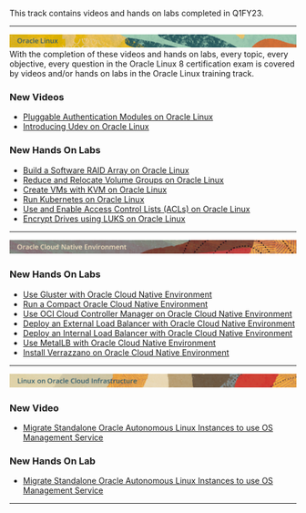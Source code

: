 

This track contains videos and hands on labs completed in Q1FY23.

---

![](../common/images/OL-banner-v2a.png)
With the completion of these videos and hands on labs, every topic, every objective, every question in the Oracle Linux 8 certification exam is covered by videos and/or hands on labs in the Oracle Linux training track.

### New Videos

- [Pluggable Authentication Modules on Oracle Linux](https://youtu.be/KRGC2lElVC8)
- [Introducing Udev on Oracle Linux](https://youtu.be/y3q8HAMTPDc)

### New Hands On Labs

- [Build a Software RAID Array on Oracle Linux](https://luna.oracle.com/lab/2c5aab94-cacb-4978-b0c9-aca5c953f6e4)
- [Reduce and Relocate Volume Groups on Oracle Linux](https://luna.oracle.com/lab/ee495d1a-4e00-4d77-9719-2f27591d1ecd)
- [Create VMs with KVM on Oracle Linux](https://luna.oracle.com/lab/1671b073-895c-4800-bd60-cfe1f445074c)
- [Run Kubernetes on Oracle Linux](https://luna.oracle.com/lab/01e69515-8cda-4d6e-89af-849f324c4b7f)
- [Use and Enable Access Control Lists (ACLs) on Oracle Linux](https://luna.oracle.com/lab/7a272852-6042-47e3-b25f-eb681c733e66)
- [Encrypt Drives using LUKS on Oracle Linux](https://luna.oracle.com/lab/9c62956d-153b-4e93-84b0-0b2759f7e4bb)

---

![](../common/images/OCNE-banner-v2.png)

### New Hands On Labs

- [Use Gluster with Oracle Cloud Native Environment](https://luna.oracle.com/lab/5455954d-142c-4801-9f34-5946ad19573d)
- [Run a Compact Oracle Cloud Native Environment](https://luna.oracle.com/lab/c1bf32f7-7809-4355-bf83-d3f46797dd02)
- [Use OCI Cloud Controller Manager on Oracle Cloud Native Environment](https://luna.oracle.com/lab/5571f277-3eb9-435f-b3b3-fe421fb9747e)
- [Deploy an External Load Balancer with Oracle Cloud Native Environment](https://luna.oracle.com/lab/be8d99fc-44c3-4062-a3c3-95e982243ccf)
- [Deploy an Internal Load Balancer with Oracle Cloud Native Environment](https://luna.oracle.com/lab/15c6f5a7-9fec-4946-bb42-92dd41310fdf)
- [Use MetalLB with Oracle Cloud Native Environment](https://luna.oracle.com/lab/d931637d-4e6b-4a46-ba17-810a942c4309)
- [Install Verrazzano on Oracle Cloud Native Environment](https://luna.oracle.com/lab/8a6bf419-7ef9-4be1-a679-680b03191011)

---
   
![](common/images/OLCI-banner-v2.png)

### New Video

- [Migrate Standalone Oracle Autonomous Linux Instances to use OS Management Service](https://youtu.be/vNY4jelIdgk)

### New Hands On Lab

- [Migrate Standalone Oracle Autonomous Linux Instances to use OS Management Service](https://luna.oracle.com/lab/8848ec22-81cd-46d5-aeab-dd2dae36118b)


---
